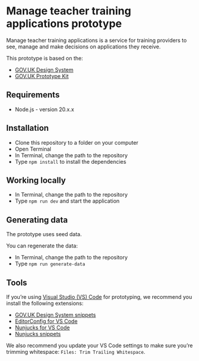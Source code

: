 # Manage teacher training applications prototype

Manage teacher training applications is a service for training providers to see, manage and make decisions on applications they receive.

This prototype is based on the:

- [GOV.UK Design System](https://design-system.service.gov.uk/)
- [GOV.UK Prototype Kit](https://prototype-kit.service.gov.uk/docs/)

## Requirements

- Node.js - version 20.x.x

## Installation

- Clone this repository to a folder on your computer
- Open Terminal
- In Terminal, change the path to the repository
- Type `npm install` to install the dependencies

## Working locally

- In Terminal, change the path to the repository
- Type `npm run dev`  and start the application

## Generating data

The prototype uses seed data.

You can regenerate the data:

- In Terminal, change the path to the repository
- Type `npm run generate-data`

## Tools

If you’re using [Visual Studio (VS) Code](https://code.visualstudio.com/) for prototyping, we recommend you install the following extensions:

- [GOV.UK Design System snippets](https://marketplace.visualstudio.com/items?itemName=simonwhatley.govuk-design-system-snippets)
- [EditorConfig for VS Code](https://marketplace.visualstudio.com/items?itemName=EditorConfig.EditorConfig)
- [Nunjucks for VS Code](https://marketplace.visualstudio.com/items?itemName=ronnidc.nunjucks)
- [Nunjucks snippets](https://marketplace.visualstudio.com/items?itemName=luwenjiechn.nunjucks-vscode-snippets)

We also recommend you update your VS Code settings to make sure you’re trimming whitespace: `Files: Trim Trailing Whitespace`.
